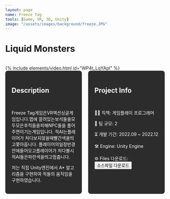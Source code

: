 ```yaml
---
layout: page
name: Freeze Tag
tools: [Game, VR, 3D, Unity]
image: "/assets/images/background/freeze.JPG"
---
```


# Liquid Monsters
<br>
{% include elements/video.html id="WP4t_LqYApI" %}

<br>

<div style="display: flex; gap: 20px;">
  <div style="background-color: #2c2c2c; padding: 20px; border-radius: 8px; color: white; width: 50%;">
    <h2>Description</h2><br>
    <p>
       Freeze Tag게임은VR액션싱글게임입니다.맵에 깔려있는보석들을모두모은후적들을피해NPC들을 풀어주면이기는게임입니다. 적AI는플레이어가 처다보지않을때빨간색을띄고쫓아옵니다. 플레이어의일정반경안에들어오고플레이어가 처다볼시적AI들은파란색을띄고멈춥니다.
    </p>
    <p>
      저는 직접 Unity엔진에서 A* 알고리즘을 구현하여 적들의 움직임을 구현하였습니다.
    </p>
  </div>
  <div style="background-color: #2c2c2c; padding: 20px; border-radius: 8px; color: white; width: 50%;">
    <h2>Project Info</h2><br>
    <p>👨‍💻 직책: 게임플레이 프로그래머</p>
    <p>👥 팀 규모: 2</p>
    <p>⏳ 개발 기간: 2022.09 ~ 2022.12</p>
    <p>🛠️ Engine: Unity Engine</p>
    <p>⚙️ Files 다운로드: <button onclick="window.location.href='https://github.com/wonju-cho/FreezeTag/tree/main/Assets/Scripts';">소스파일 다운로드</button></p>
  </div>
</div>

<br>